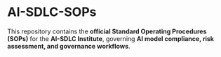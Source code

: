 # AI-SDLC-SOPs
This repository contains the **official Standard Operating Procedures (SOPs)** for the **AI-SDLC Institute**, governing **AI model compliance, risk assessment, and governance workflows**.
